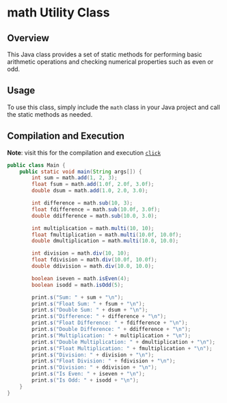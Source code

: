 # math Utility Class

## Overview
This Java class provides a set of static methods for performing basic arithmetic operations and checking numerical properties such as even or odd.

## Usage
To use this class, simply include the `math` class in your Java project and call the static methods as needed.

## Compilation and Execution

**Note**: visit this for the compilation and execution [`click`](https://github.com/MrTG-CodeBot/MyJava/blob/main/README.md#compilation-and-execution) 



```java
public class Main {
    public static void main(String args[]) {
        int sum = math.add(1, 2, 3);
        float fsum = math.add(1.0f, 2.0f, 3.0f);
        double dsum = math.add(1.0, 2.0, 3.0);

        int difference = math.sub(10, 3);
        float fdifference = math.sub(10.0f, 3.0f);
        double ddifference = math.sub(10.0, 3.0);

        int multiplication = math.multi(10, 10);
        float fmultiplication = math.multi(10.0f, 10.0f);
        double dmultiplication = math.multi(10.0, 10.0);

        int division = math.div(10, 10);
        float fdivision = math.div(10.0f, 10.0f);
        double ddivision = math.div(10.0, 10.0);

        boolean iseven = math.isEven(4);
        boolean isodd = math.isOdd(5);

        print.s("Sum: " + sum + "\n");
        print.s("Float Sum: " + fsum + "\n");
        print.s("Double Sum: " + dsum + "\n");
        print.s("Difference: " + difference + "\n");
        print.s("Float Difference: " + fdifference + "\n");
        print.s("Double Difference: " + ddifference + "\n");
        print.s("Multiplication: " + multiplication + "\n");
        print.s("Double Multiplication: " + dmultiplication + "\n");
        print.s("Float Multiplication: " + fmultiplication + "\n");
        print.s("Division: " + division + "\n");
        print.s("Float Division: " + fdivision + "\n");
        print.s("Division: " + ddivision + "\n");
        print.s("Is Even: " + iseven + "\n");
        print.s("Is Odd: " + isodd + "\n");
    }
}
```
